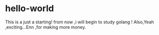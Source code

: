 # hello-world
This  is a just a starting!
from now ,i will begin to study golang ! 
Also,Yeah ,exciting...Enn ,for making more money.
